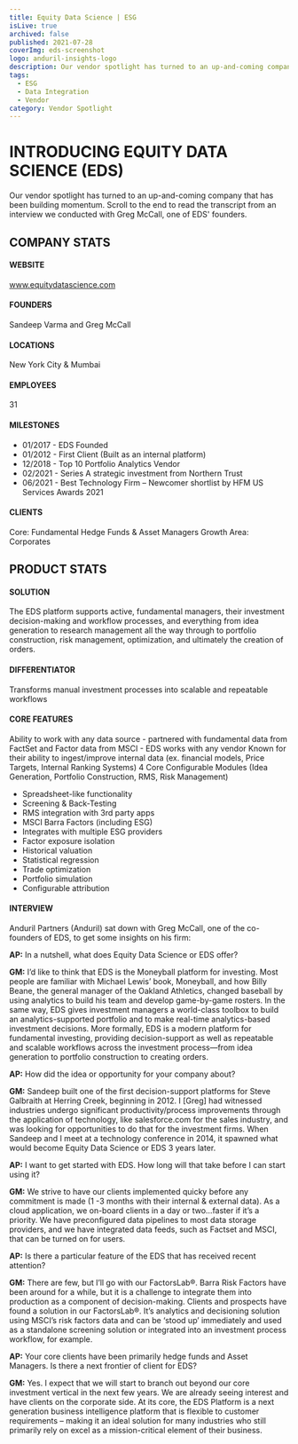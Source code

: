 ```yaml
---
title: Equity Data Science | ESG
isLive: true
archived: false
published: 2021-07-28 
coverImg: eds-screenshot
logo: anduril-insights-logo
description: Our vendor spotlight has turned to an up-and-coming company that has been building momentum. Scroll to the end to read the transcript from an interview we conducted with Greg McCall, one of EDS' founders.
tags:
  - ESG
  - Data Integration
  - Vendor
category: Vendor Spotlight
---
```


<markdown-generic-image dark title="EDS Screenshot" pre-path="newsletter/inserts/" filename="anduril-insights-logo" caption=""></markdown-generic-image>

# INTRODUCING EQUITY DATA SCIENCE (EDS)

Our vendor spotlight has turned to an up-and-coming company that has been building momentum. Scroll to the end to read the transcript from an interview we conducted with Greg McCall, one of EDS' founders.

<markdown-generic-image pre-path="newsletter/inserts/" format="png" filename="eds-screenshot" caption=""></markdown-generic-image>


## COMPANY STATS

<markdown-divider></markdown-divider>


#### WEBSITE
www.equitydatascience.com

#### FOUNDERS
Sandeep Varma and Greg McCall

#### LOCATIONS
New York City & Mumbai
#### EMPLOYEES
31
#### MILESTONES

<ul>
  <li>01/2017 - EDS Founded</li>
  <li>01/2012 - First Client (Built as an internal platform)</li>
  <li>12/2018 - Top 10 Portfolio Analytics Vendor</li>
  <li>02/2021 - Series A strategic investment from Northern Trust</li>
  <li>06/2021 - Best Technology Firm – Newcomer shortlist by HFM US Services Awards 2021</li>
</ul>

#### CLIENTS
Core: Fundamental Hedge Funds & Asset Managers
Growth Area: Corporates
## PRODUCT STATS
<markdown-divider></markdown-divider>
 

#### SOLUTION
The EDS platform supports active, fundamental managers, their investment decision-making and workflow processes, and everything from idea generation to research management all the way through to portfolio construction, risk management, optimization, and ultimately the creation of orders.
#### DIFFERENTIATOR
Transforms manual investment processes into scalable and repeatable workflows
#### CORE FEATURES
Ability to work with any data source - partnered with fundamental data from FactSet and Factor data from MSCI - EDS works with any vendor
Known for their ability to ingest/improve internal data (ex. financial models, Price Targets, Internal Ranking Systems)
4 Core Configurable Modules (Idea Generation, Portfolio Construction, RMS, Risk Management)

<ul>
<li>Spreadsheet-like functionality</li>
<li>Screening & Back-Testing</li>
<li>RMS integration with 3rd party apps </li>
<li>MSCI Barra Factors (including ESG)</li>
<li>Integrates with multiple ESG providers</li>
<li>Factor exposure isolation</li>
<li>Historical valuation</li>
<li>Statistical regression</li>
<li>Trade optimization</li>
<li>Portfolio simulation</li>
<li>Configurable attribution</li>
</ul>

#### INTERVIEW
 
Anduril Partners (Anduril) sat down with Greg McCall, one of the co-founders of EDS, to get some insights on his firm:

**AP:** In a nutshell, what does Equity Data Science or EDS offer?

**GM:** I’d like to think that EDS is the Moneyball platform for investing.  Most people are familiar with Michael Lewis’ book, Moneyball, and how Billy Beane, the general manager of the Oakland Athletics, changed baseball by using analytics to build his team and develop game-by-game rosters. In the same way, EDS gives investment managers a world-class toolbox to build an analytics-supported portfolio and to make real-time analytics-based investment decisions.
More formally, EDS is a modern platform for fundamental investing, providing decision-support as well as repeatable and scalable workflows across the investment process—from idea generation to portfolio construction to creating orders.

<markdown-divider></markdown-divider>

**AP:** How did the idea or opportunity for your company about?

**GM:** Sandeep built one of the first decision-support platforms for Steve Galbraith at Herring Creek, beginning in 2012. I [Greg] had witnessed industries undergo significant productivity/process improvements through the application of technology, like salesforce.com for the sales industry, and was looking for opportunities to do that for the investment firms. When Sandeep and I meet at a technology conference in 2014, it spawned what would become Equity Data Science or EDS 3 years later.

<markdown-divider></markdown-divider>

**AP:** I want to get started with EDS. How long will that take before I can start using it?

**GM:** We strive to have our clients implemented quicky before any commitment is made (1 -3 months with their internal & external data). As a cloud application, we on-board clients in a day or two…faster if it’s a priority. We have preconfigured data pipelines to most data storage providers, and we have integrated data feeds, such as Factset and MSCI, that can be turned on for users.

<markdown-divider mx="20"></markdown-divider>

**AP:** Is there a particular feature of the EDS that has received recent attention?

**GM:** There are few, but I’ll go with our FactorsLab®. Barra Risk Factors have been around for a while, but it is a challenge to integrate them into production as a component of decision-making. Clients and prospects have found a solution in our FactorsLab®. It’s analytics and decisioning solution using MSCI’s risk factors data and can be ‘stood up’ immediately and used as a standalone screening solution or integrated into an investment process workflow, for example.

<markdown-divider></markdown-divider>

**AP:** Your core clients have been primarily hedge funds and Asset Managers. Is there a next frontier of client for EDS?

**GM:** Yes. I expect that we will start to branch out beyond our core investment vertical in the next few years. We are already seeing interest and have clients on the corporate side. At its core, the EDS Platform is a next generation business intelligence platform that is flexible to customer requirements – making it an ideal solution for many industries who still primarily rely on excel as a mission-critical element of their business.
